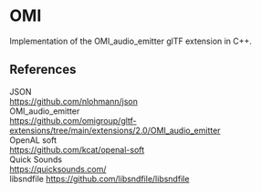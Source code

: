 # OMI
Implementation of the OMI_audio_emitter glTF extension in C++.

## References
JSON  
https://github.com/nlohmann/json  
OMI_audio_emitter  
https://github.com/omigroup/gltf-extensions/tree/main/extensions/2.0/OMI_audio_emitter  
OpenAL soft  
https://github.com/kcat/openal-soft  
Quick Sounds  
https://quicksounds.com/  
libsndfile
https://github.com/libsndfile/libsndfile  

